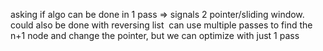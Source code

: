 asking if algo can be done in 1 pass => signals 2 pointer/sliding window.
​
could also be done with reversing list
​
can use multiple passes to find the n+1 node and change the pointer, but we can optimize with just 1 pass
​